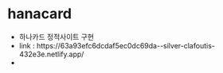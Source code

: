 # hanacard
<ul>
 <li>하나카드 정적사이트 구현</li>
 <li>link : https://63a93efc6dcdaf5ec0dc69da--silver-clafoutis-432e3e.netlify.app/</li>
 <li><a src="/" /></li>
</ul>

